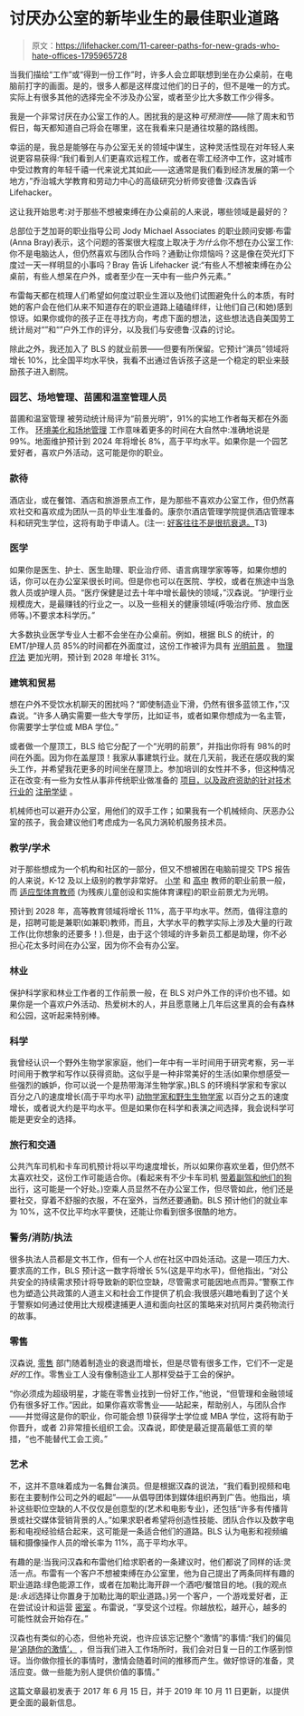 # 讨厌办公室的新毕业生的最佳职业道路

> 原文：<https://lifehacker.com/11-career-paths-for-new-grads-who-hate-offices-1795965728>

当我们描绘“工作”或“得到一份工作”时，许多人会立即联想到坐在办公桌前，在电脑前打字的画面。是的，很多人都是这样度过他们的日子的，但不是唯一的方式。实际上有很多其他的选择完全不涉及办公室，或者至少比大多数工作少得多。



我是一个非常讨厌在办公室工作的人。困扰我的是这种*可预测性*——除了周末和节假日，每天都知道自己将会在哪里，这在我看来只是通往坟墓的路线图。

幸运的是，我总是能够在与办公室无关的领域中谋生，这种灵活性现在对年轻人来说更容易获得:“我们看到人们更喜欢远程工作，或者在零工经济中工作，这对城市中受过教育的年轻千禧一代来说尤其如此——这通常是我们看到经济发展的第一个地方，”乔治城大学教育和劳动力中心的高级研究分析师安德鲁·汉森告诉 Lifehacker。

这让我开始思考:对于那些不想被束缚在办公桌前的人来说，哪些领域是最好的？

总部位于芝加哥的职业指导公司 Jody Michael Associates 的职业顾问安娜·布雷(Anna Bray)表示，这个问题的答案很大程度上取决于*为什么*你不想在办公室工作:你不是电脑达人，但仍然喜欢与团队合作吗？通勤让你烦恼吗？这是像在荧光灯下度过一天一样明显的小事吗？Bray 告诉 Lifehacker 说:“有些人不想被束缚在办公桌前，有些人想呆在户外，或者至少在一天中有一些户外元素。”

布雷每天都在梳理人们希望如何度过职业生涯以及他们试图避免什么的本质，有时她的客户会在他们从来不知道存在的职业道路上磕磕绊绊，让他们自己(和她)感到惊讶。如果你或你的孩子正在寻找方向，考虑下面的想法，这些想法选自美国劳工统计局对“”和“”户外工作的评分，以及我们与安德鲁·汉森的讨论。

除此之外，我还加入了 BLS 的就业前景——但要有所保留。它预计“演员”领域将增长 10%，比全国平均水平快，我看不出通过告诉孩子这是一个稳定的职业来鼓励孩子进入剧院。

### **园艺、场地管理、苗圃和温室管理人员**

苗圃和温室管理 被劳动统计局评为“前景光明”，91%的实地工作者每天都在外面工作。 [环境美化和场地管理](https://www.onetonline.org/link/summary/37-3011.00) 工作意味着更多的时间在大自然中:准确地说是 99%。地面维护预计到 2024 年将增长 8%，高于平均水平。如果你是一个园艺爱好者，喜欢户外活动，这可能是你的职业。

### **款待**

酒店业，或在餐馆、酒店和旅游景点工作，是为那些不喜欢办公室工作，但仍然喜欢社交和喜欢成为团队一员的毕业生准备的。康奈尔酒店管理学院提供酒店管理本科和研究生学位，这将有助于申请人。(注一: [好客往往不是很抗衰退。](https://www.bls.gov/opub/mlr/2011/04/art9full.pdf)T3) 

### **医学**

如果你是医生、护士、医生助理、职业治疗师、语言病理学家等等，如果你想的话，你可以在办公室呆很长时间。但是你也可以在医院、学校，或者在旅途中当急救人员或护理人员。“医疗保健是过去十年中增长最快的领域，”汉森说。“护理行业规模庞大，是最赚钱的行业之一。以及一些相关的健康领域(呼吸治疗师、放血医师等。)不要求本科学历。”

大多数执业医学专业人士都不会坐在办公桌前。例如，根据 BLS 的统计，的 EMT/护理人员 85%的时间都在外面度过，这份工作被评为具有 [光明前景](https://www.bls.gov/ooh/healthcare/emts-and-paramedics.htm) 。 [物理疗法](https://www.bls.gov/ooh/healthcare/physical-therapists.htm) 更加光明，预计到 2028 年增长 31%。

### **建筑和贸易**

想在户外不受饮水机聊天的困扰吗？“即使制造业下滑，仍然有很多蓝领工作，”汉森说。“许多人确实需要一些大专学历，比如证书，或者如果你想成为一名主管，你需要学士学位或 MBA 学位。”

或者做一个屋顶工，BLS 给它分配了一个“光明的前景”，并指出你将有 98%的时间在外面。因为你在盖屋顶！我家从事建筑行业。就在几天前，我还在感叹我的案头工作，并希望我花更多的时间坐在屋顶上。参加培训的女性并不多，但这种情况正在改变:有一些为女性从事非传统职业做准备的 [项目，以及政府资助的针对技术行业的](http://www.new-nyc.org/pages/programs.html) [注册学徒](https://www.doleta.gov/OA/apprenticeship.cfm) 。

机械师也可以避开办公室，用他们的双手工作；如果我有一个机械倾向、厌恶办公室的孩子，我会建议他们考虑成为一名风力涡轮机服务技术员。

### **教学/学术**

对于那些想成为一个机构和社区的一部分，但又不想被困在电脑前提交 TPS 报告的人来说，K-12 及以上级别的教学非常好。 [小学](https://www.bls.gov/ooh/education-training-and-library/kindergarten-and-elementary-school-teachers.htm) 和 [高中](https://www.bls.gov/ooh/education-training-and-library/high-school-teachers.htm) 教师的职业前景一般，而 [适应型体育教师](https://www.onetonline.org/link/summary/25-2059.01) (为残疾儿童创设和实施体育课程)的职业前景尤为光明。

预计到 2028 年，高等教育领域将增长 11%，高于平均水平。然而，值得注意的是，招聘可能是兼职(如兼职)教师，而且，大学水平的教学实际上涉及大量的行政工作(比你想象的还要多！).但是，由于这个领域的许多新员工都是助理，你不必担心花太多时间在办公室，因为你不会有办公室。

### **林业**

保护科学家和林业工作者的工作前景一般，在 BLS 对户外工作的评价也不错。如果你是一个喜欢户外活动、热爱树木的人，并且愿意赌上几年后这里真的会有森林和公园，这听起来特别棒。

### **科学**

我曾经认识一个野外生物学家家庭，他们一年中有一半时间用于研究考察，另一半时间用于教学和写作以获得资助。这似乎是一种非常美好的生活(如果你想感受一些强烈的嫉妒，你可以说一个是热带海洋生物学家。)BLS 的环境科学家和专家以百分之八的速度增长(高于平均水平) [动物学家和野生生物学家](https://www.bls.gov/ooh/life-physical-and-social-science/zoologists-and-wildlife-biologists.htm) 以百分之五的速度增长，或者说大约是平均水平。但是如果你在科学和表演之间选择，我会说科学可能是更安全的选择。

### **旅行和交通**

公共汽车司机和卡车司机预计将以平均速度增长，所以如果你喜欢坐着，但仍然不太喜欢社交，这份工作可能适合你。(看起来有不少卡车司机 [带着副驾和他们的狗](https://www.nytimes.com/2017/06/05/us/trucking-jobs.html) 出行，这可能是一个好处。)空乘人员显然不在办公室工作，但尽管如此，他们还是要社交，穿着不舒服的衣服，不在室外，当然还要通勤。BLS 预计他们的就业率为 10%，这不仅比平均水平要快，还能让你看到很多很酷的地方。

### **警务/消防/执法**

很多执法人员都是文书工作，但有一个人*也*在社区中四处活动。这是一项压力大、要求高的工作，BLS 预计这一数字将增长 5%(这是平均水平)，但他指出，“对公共安全的持续需求预计将导致新的职位空缺，尽管需求可能因地点而异。”警察工作也为塑造公共政策的人道主义和社会工作提供了机会:我很感兴趣地看到了这个关于警察如何通过使用比大规模逮捕更人道和面向社区的策略来对抗阿片类药物流行的故事。

### **零售**

汉森说, [零售](https://www.bls.gov/ooh/sales/retail-sales-workers.htm) 部门随着制造业的衰退而增长，但是尽管有很多工作，它们不一定是*好的*工作。零售业工人没有像制造业工人那样受益于工会的保护。

“你必须成为超级明星，才能在零售业找到一份好工作，”他说，“但管理和金融领域仍有很多好工作。”因此，如果你喜欢零售业——站起来，帮助别人，与团队合作——并觉得这是你的职业，你可能会想 1)获得学士学位或 MBA 学位，这将有助于你晋升，或者 2)非常擅长组织工会。汉森说，即使是最近提高最低工资的举措，“也不能替代工会工资。”

### **艺术**

不，这并不意味着成为一名舞台演员。但是根据汉森的说法，“我们看到视频和电影在主要制作公司之外的崛起”——从倡导团体到媒体组织再到广告。他指出，填补这些职位空缺的人不仅仅是创意型的(艺术和电影专业)，还包括“许多有传播背景或社交媒体营销背景的人。”如果求职者希望将创造性技能、团队合作以及数字电影和电视经验结合起来，这可能是一条适合他们的道路。BLS 认为电影和视频编辑和摄像操作人员的增长率为 11%，高于平均水平。

有趣的是:当我问汉森和布雷他们给求职者的一条建议时，他们都说了同样的话:灵活一点。布雷有一个客户不想被束缚在办公室里，他为自己提出了两条同样有趣的职业道路:绿色能源工作，或者在加勒比海开辟一个酒吧/餐馆目的地。(我的观点是:*永远*选择让你置身于加勒比海的职业道路。)另一个客户，一个游戏爱好者，正在尝试设计和运营 [密室](https://www.washingtonpost.com/lifestyle/style/its-no-puzzle-why-escape-room-adventures-are-so-popular/2015/01/16/938370de-9b4f-11e4-96cc-e858eba91ced_story.html?utm_term=.9746d8ee8a1f) 。布雷说，“享受这个过程。你越放松，越开心，越多的可能性就会开始存在。”

汉森也有类似的心态，但他补充说，也许应该忘记整个“激情”的事情:“我们的偏见是[‘追随你的激情’，](https://lifehacker.com/why-finding-your-passion-isnt-enough-1826996673) ，但当我们进入工作场所时，我们会对日复一日的工作感到惊讶。当你做你擅长的事情时，激情会随着时间的推移而产生。做好惊讶的准备，灵活应变。做一些能为别人提供价值的事情。”

这篇文章最初发表于 2017 年 6 月 15 日，并于 2019 年 10 月 11 日更新，以提供更全面的最新信息。